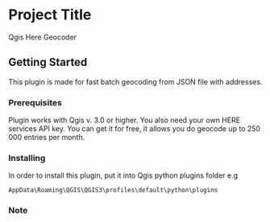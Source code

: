 # Project Title

Qgis Here Geocoder
## Getting Started

This plugin is made for fast batch geocoding from JSON file with addresses.

### Prerequisites

Plugin works with Qgis v. 3.0 or higher. You also need your own HERE services API key. You can get it for free, it allows you do geocode up to 250 000 entries per month.

### Installing

In order to install this plugin, put it into Qgis python plugins folder e.g

```
AppData\Roaming\QGIS\QGIS3\profiles\default\python\plugins
```

### Note

